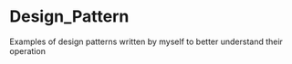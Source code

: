 # Design_Pattern
Examples of design patterns written by myself to better understand their operation
